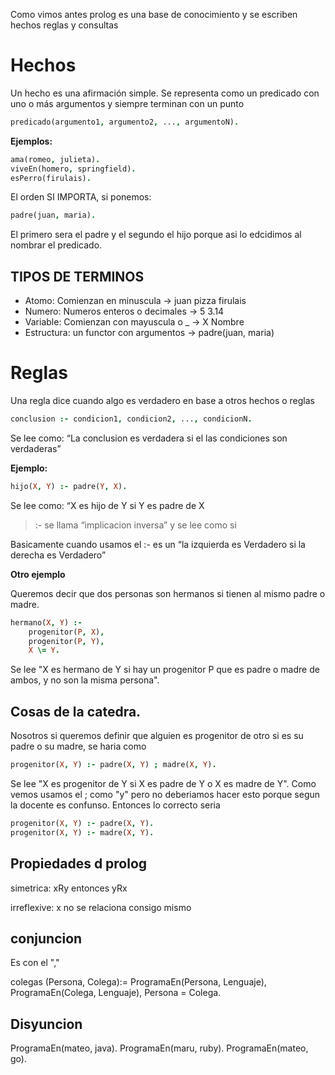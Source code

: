 Como vimos antes prolog es una base de conocimiento y se escriben hechos reglas y consultas

# Hechos
Un hecho es una afirmación simple. Se representa como un predicado con uno o más argumentos y siempre terminan con un punto

```prolog
predicado(argumento1, argumento2, ..., argumentoN).
```

**Ejemplos:**

```prolog
ama(romeo, julieta).
viveEn(homero, springfield).
esPerro(firulais).
```

El orden SI IMPORTA, si ponemos:

```prolog
padre(juan, maria).
```

El primero sera el padre y el segundo el hijo porque asi lo edcidimos al nombrar el predicado.

## TIPOS DE TERMINOS

- Atomo: Comienzan en minuscula → juan pizza firulais
- Numero: Numeros enteros o decimales → 5 3.14
- Variable: Comienzan con mayuscula o _ → X Nombre 
- Estructura: un functor con argumentos → padre(juan, maria)

# Reglas
Una regla dice cuando algo es verdadero en base a otros hechos o reglas

```prolog
conclusion :- condicion1, condicion2, ..., condicionN.
```

Se lee como: “La conclusion es verdadera si el las condiciones son verdaderas”

**Ejemplo:**

```prolog
hijo(X, Y) :- padre(Y, X).
```

Se lee como: “X es hijo de Y si Y es padre de X

> :-  se llama “implicacion inversa” y se lee como si

Basicamente cuando usamos el :- es un “la izquierda es Verdadero si la derecha es Verdadero”

**Otro ejemplo**

Queremos decir que dos personas son hermanos si tienen al mismo padre o madre.

```prolog
hermano(X, Y) :-
    progenitor(P, X),
    progenitor(P, Y),
    X \= Y.
```

Se lee "X es hermano de Y si hay un progenitor P que es padre o madre de ambos, y no son la misma persona".

## Cosas de la catedra.

Nosotros si queremos definir que alguien es progenitor de otro si es su padre o su madre, se haria como

```prolog
progenitor(X, Y) :- padre(X, Y) ; madre(X, Y).
```

Se lee "X es progenitor de Y si X es padre de Y o X es madre de Y". Como vemos usamos el ; como "y" pero no deberiamos hacer esto porque segun la docente es confunso. Entonces lo correcto seria

```prolog
progenitor(X, Y) :- padre(X, Y).
progenitor(X, Y) :- madre(X, Y).
```

## Propiedades d prolog

simetrica: xRy entonces yRx

irreflexive: x no se relaciona consigo mismo

## conjuncion
Es con el ","

colegas (Persona, Colega):=
 ProgramaEn(Persona, Lenguaje),
 ProgramaEn(Colega, Lenguaje),
 Persona \= Colega.

## Disyuncion
ProgramaEn(mateo, java).
ProgramaEn(maru, ruby).
ProgramaEn(mateo, go).

